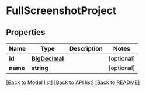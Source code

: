 # FullScreenshotProject

## Properties
Name | Type | Description | Notes
------------ | ------------- | ------------- | -------------
**id** | [**BigDecimal**](BigDecimal.md) |  | [optional] 
**name** | **string** |  | [optional] 

[[Back to Model list]](../README.md#documentation-for-models) [[Back to API list]](../README.md#documentation-for-api-endpoints) [[Back to README]](../README.md)

